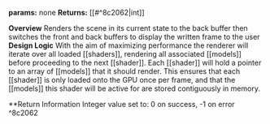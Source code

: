 **params:**
	none
**Returns:**
	[[#^8c2062|int]]

**Overview**
	Renders the scene in its current state to the back buffer then switches the front and back buffers to display the written frame to the user
**Design Logic**
	With the aim of maximizing performance the renderer will iterate over all loaded [[shaders]], rendering all associated [[models]] before proceeding to the next [[shader]]. Each [[shader]] will hold a pointer to an array of [[models]] that it should render. This ensures that each [[shader]] is only loaded onto the GPU once per frame, and that the [[models]] this shader will be active for are stored contiguously in memory.

**Return Information
	Integer value set to:
	0 on success, 
	-1 on error ^8c2062